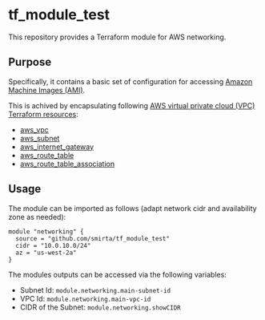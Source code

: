 # tf_module_test

This repository provides a Terraform module for AWS networking.

## Purpose
Specifically, it contains a basic set of configuration for accessing [Amazon Machine Images (AMI)](https://www.terraform.io/docs/providers/aws/r/ami.html).

This is achived by encapsulating following [AWS virtual private cloud (VPC) Terraform resources](https://www.terraform.io/docs/providers/aws/):
* [aws_vpc](https://www.terraform.io/docs/providers/aws/r/vpc.html)
* [aws_subnet](https://www.terraform.io/docs/providers/aws/d/subnet.html)
* [aws_internet_gateway](https://www.terraform.io/docs/providers/aws/d/internet_gateway.html)
* [aws_route_table](https://www.terraform.io/docs/providers/aws/d/route_table.html)
* [aws_route_table_association](https://www.terraform.io/docs/providers/aws/r/route_table_association.html)

## Usage
The module can be imported as follows (adapt network cidr and availability zone as needed):
```
module "networking" {
  source = "github.com/smirta/tf_module_test"
  cidr = "10.0.10.0/24"
  az = "us-west-2a"
}
```

The modules outputs can be accessed via the following variables:
* Subnet Id: `module.networking.main-subnet-id`
* VPC Id: `module.networking.main-vpc-id`
* CIDR of the Subnet: `module.networking.showCIDR`